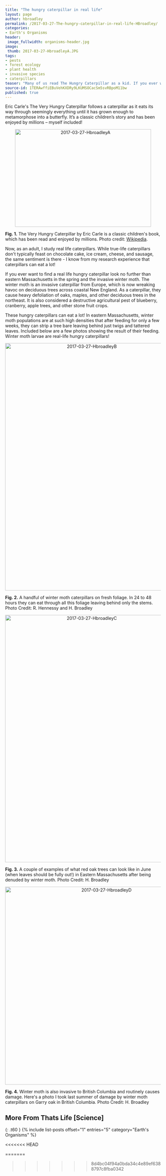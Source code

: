 ```yaml
---
title: "The hungry caterpillar in real life"
layout: page
author: hbroadley
permalink: /2017-03-27-The-hungry-caterpillar-in-real-life-HBroadley/
categories:
- Earth's Organisms
header:
 image_fullwidth: organisms-header.jpg
image:
 thumb: 2017-03-27-HbroadleyA.JPG
tags:
- pests
- forest ecology
- plant health
- invasive species
- caterpillars
teaser: "Many of us read The Hungry Caterpillar as a kid. If you ever want to find a real life hungry caterpillar, look no further than eastern Massachusetts and the invasive winter moth."
source-id: 1TERAwffiEBuVehKXDRy9LKUMSOCacSm5svRBpoM11bw
published: true
---
```


Eric Carle's The Very Hungry Caterpillar follows a caterpillar as it eats its way through seemingly everything until it has grown enough to metamorphose into a butterfly.  It’s a classic children’s story and has been enjoyed by millions – myself included!  

<center><a data-flickr-embed="true"  href="https://www.flickr.com/photos/139839751@N06/32801049174/in/dateposted-friend/" title="2017-03-27-HbroadleyA"><img src="https://c1.staticflickr.com/4/3852/32801049174_c9e6ded7ef.jpg" width="440" height="316" alt="2017-03-27-HbroadleyA"></a><script async src="//embedr.flickr.com/assets/client-code.js" charset="utf-8"></script></center>

**Fig. 1.** The Very Hungry Caterpillar by Eric Carle is a classic children's book, which has been read and enjoyed by millions.  Photo credit: [Wikipedia](https://upload.wikimedia.org/wikipedia/en/b/b5/HungryCaterpillar.JPG). 

Now, as an adult, I study real life caterpillars.  While true-life caterpillars don't typically feast on chocolate cake, ice cream, cheese, and sausage, the same sentiment is there - I know from my research experience that caterpillars can eat a lot!    

If you ever want to find a real life hungry caterpillar look no further than eastern Massachusetts in the spring and the invasive winter moth.  The winter moth is an invasive caterpillar from Europe, which is now wreaking havoc on deciduous trees across coastal New England.  As a caterpillar, they cause heavy defoliation of oaks, maples, and other deciduous trees in the northeast.  It is also considered a destructive agricultural pest of blueberry, cranberry,  apple trees, and other stone fruit crops. 

These hungry caterpillars can eat a lot! In eastern Massachusetts, winter moth populations are at such high densities that after feeding for only a few weeks, they can strip a tree bare leaving behind just twigs and tattered leaves.  Included below are a few photos showing the result of their feeding.  Winter moth larvae are real-life hungry caterpillars! 

<center><a data-flickr-embed="true"  href="https://www.flickr.com/photos/139839751@N06/32801049134/in/dateposted-friend/" title="2017-03-27-HbroadleyB"><img src="https://c1.staticflickr.com/3/2824/32801049134_2caeccfca2_c.jpg" width="545" height="800" alt="2017-03-27-HbroadleyB"></a><script async src="//embedr.flickr.com/assets/client-code.js" charset="utf-8"></script></center>

**Fig. 2.** A handful of winter moth caterpillars on fresh foliage.  In 24 to 48 hours they can eat through all this foliage leaving behind only the stems.  Photo Credit: R. Hennessy and H. Broadley 

<center><a data-flickr-embed="true"  href="https://www.flickr.com/photos/139839751@N06/33602956526/in/dateposted-friend/" title="2017-03-27-HbroadleyC"><img src="https://c1.staticflickr.com/3/2867/33602956526_ae9e702e44_c.jpg" width="545" height="800" alt="2017-03-27-HbroadleyC"></a><script async src="//embedr.flickr.com/assets/client-code.js" charset="utf-8"></script></center>

**Fig. 3.** A couple of examples of what red oak trees can look like in June (when leaves should be fully out!) in Eastern Massachusetts after being denuded by winter moth.  Photo Credit: H. Broadley 

<center><a data-flickr-embed="true"  href="https://www.flickr.com/photos/139839751@N06/32801049564/in/dateposted-friend/" title="2017-03-27-HbroadleyD"><img src="https://c1.staticflickr.com/3/2861/32801049564_b6dac1c603_z.jpg" width="640" height="640" alt="2017-03-27-HbroadleyD"></a><script async src="//embedr.flickr.com/assets/client-code.js" charset="utf-8"></script></center>

**Fig. 4.** Winter moth is also invasive to British Columbia and routinely causes damage.  Here's a photo I took last summer of damage by winter moth caterpillars on Garry oak in British Columbia.  Photo Credit: H. Broadley

## More From Thats Life [Science]
{: .t60 }
{% include list-posts offset="1" entries="5" category="Earth's Organisms" %}

<<<<<<< HEAD

=======
>>>>>>> 8d4bc04f94a0bda34c4e89ef6388797c8fba0342
